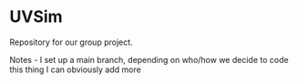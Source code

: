 # UVSim
Repository for our group project. 

Notes - I set up a main branch, depending on who/how we decide to code this thing I can obviously add more

